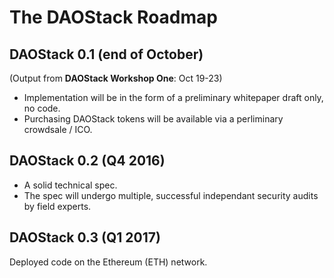 The DAOStack Roadmap
====================

DAOStack 0.1 (end of October)
------------
(Output from **DAOStack Workshop One**: Oct 19-23)

- Implementation will be in the form of a preliminary whitepaper draft only, no code.
- Purchasing DAOStack tokens will be available via a perliminary crowdsale / ICO.


DAOStack 0.2 (Q4 2016)
----------------------
- A solid technical spec.
- The spec will undergo multiple, successful independant security audits by field experts. 

DAOStack 0.3 (Q1 2017)
----------------------
Deployed code on the Ethereum (ETH) network.
